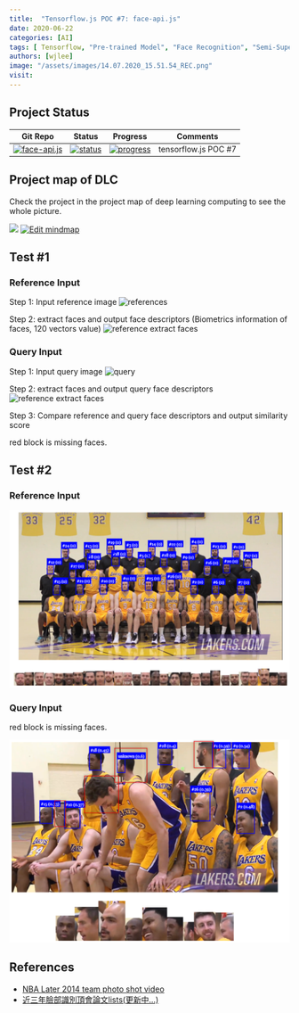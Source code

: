```yaml
---
title:  "Tensorflow.js POC #7: face-api.js"
date: 2020-06-22
categories: [AI]
tags: [ Tensorflow, "Pre-trained Model", "Face Recognition", "Semi-Supervised Learning"]
authors: [wjlee]
image: "/assets/images/14.07.2020_15.51.54_REC.png"
visit:
---
```


## Project Status

| Git Repo                                                                                                                                         | Status                                                                                                                                                                | Progress                                                                                                                    | Comments                                                     |
|--------------------------------------------------------------------------------------------------------------------------------------------------|-----------------------------------------------------------------------------------------------------------------------------------------------------------------------|----------------------------------------------------------------------------------------------------------------------------------------|--------------------------------------------------------------|
| [![face-api.js](https://img.shields.io/badge/face_api.js-gray?logo=tensorflow)](https://git.barco.com/users/wjlee/repos/face-api.js/browse) | [![status](https://tailab.barco.com:9443/deeplearningcomputing/tfjs-models/badges/master/pipeline.svg)](https://tailab.barco.com:9443/deeplearningcomputing/face-api.js/pipelines) | [![progress](https://img.shields.io/badge/face_api.js-POC-red?logo=javascript)](http://dlc.barco.com:3001/face_recognition)|tensorflow.js POC #7|

## Project map of  DLC

Check the project in the project map of deep learning computing to see the whole picture.

![](https://rebrand.ly/dlc_png_url)
[![Edit mindmap](https://img.shields.io/badge/Edit-blue?logo=visual-studio-code)](https://rebrand.ly/dlc_uml_url)

## Test #1
### Reference Input

Step 1: Input reference image
![references](../../assets/images/14.07.2020_15.51.54_REC.png)

Step 2: extract faces and output face descriptors (Biometrics information of faces, 120 vectors value) 
![reference extract faces](../../assets/images/14.07.2020_15.52.29_REC.png)

### Query Input

Step 1: Input query image
![query](../../assets/images/14.07.2020_15.53.11_REC.png)

Step 2: extract faces and output query face descriptors 
![reference extract faces](../../assets/images/14.07.2020_16.05.01_REC.png)

Step 3: Compare reference and query face descriptors and output similarity score

red block is missing faces.

## Test #2

### Reference Input

![reference](../../assets/images/15.07.2020_21.29.19_REC.png)

### Query Input

red block is missing faces.

![reference](../../assets/images/15.07.2020_21.32.04_REC.png)



## References
* [NBA Later 2014 team photo shot video](https://www.nba.com/lakers/video/2014/03/20/140320PhotoShootmov-3206041/)
* [近三年臉部識別頂會論文lists(更新中...)](https://www.itread01.com/content/1548761947.html)
